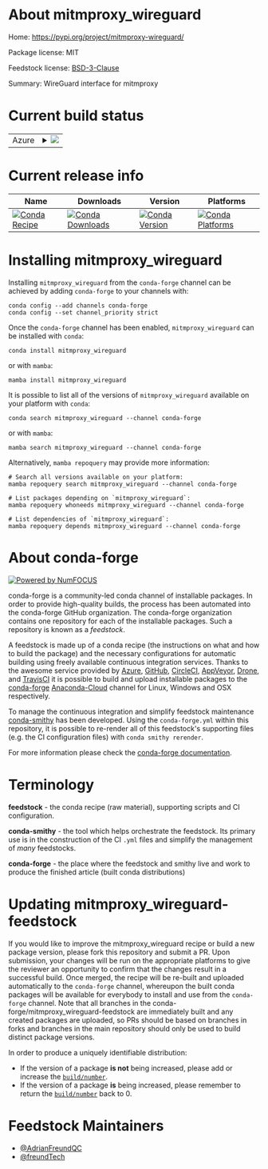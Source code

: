 About mitmproxy_wireguard
=========================

Home: https://pypi.org/project/mitmproxy-wireguard/

Package license: MIT

Feedstock license: [BSD-3-Clause](https://github.com/conda-forge/mitmproxy_wireguard-feedstock/blob/main/LICENSE.txt)

Summary: WireGuard interface for mitmproxy

Current build status
====================


<table>
    
  <tr>
    <td>Azure</td>
    <td>
      <details>
        <summary>
          <a href="https://dev.azure.com/conda-forge/feedstock-builds/_build/latest?definitionId=18723&branchName=main">
            <img src="https://dev.azure.com/conda-forge/feedstock-builds/_apis/build/status/mitmproxy_wireguard-feedstock?branchName=main">
          </a>
        </summary>
        <table>
          <thead><tr><th>Variant</th><th>Status</th></tr></thead>
          <tbody><tr>
              <td>linux_64_python3.10.____cpython</td>
              <td>
                <a href="https://dev.azure.com/conda-forge/feedstock-builds/_build/latest?definitionId=18723&branchName=main">
                  <img src="https://dev.azure.com/conda-forge/feedstock-builds/_apis/build/status/mitmproxy_wireguard-feedstock?branchName=main&jobName=linux&configuration=linux%20linux_64_python3.10.____cpython" alt="variant">
                </a>
              </td>
            </tr><tr>
              <td>linux_64_python3.11.____cpython</td>
              <td>
                <a href="https://dev.azure.com/conda-forge/feedstock-builds/_build/latest?definitionId=18723&branchName=main">
                  <img src="https://dev.azure.com/conda-forge/feedstock-builds/_apis/build/status/mitmproxy_wireguard-feedstock?branchName=main&jobName=linux&configuration=linux%20linux_64_python3.11.____cpython" alt="variant">
                </a>
              </td>
            </tr><tr>
              <td>linux_64_python3.8.____73_pypy</td>
              <td>
                <a href="https://dev.azure.com/conda-forge/feedstock-builds/_build/latest?definitionId=18723&branchName=main">
                  <img src="https://dev.azure.com/conda-forge/feedstock-builds/_apis/build/status/mitmproxy_wireguard-feedstock?branchName=main&jobName=linux&configuration=linux%20linux_64_python3.8.____73_pypy" alt="variant">
                </a>
              </td>
            </tr><tr>
              <td>linux_64_python3.8.____cpython</td>
              <td>
                <a href="https://dev.azure.com/conda-forge/feedstock-builds/_build/latest?definitionId=18723&branchName=main">
                  <img src="https://dev.azure.com/conda-forge/feedstock-builds/_apis/build/status/mitmproxy_wireguard-feedstock?branchName=main&jobName=linux&configuration=linux%20linux_64_python3.8.____cpython" alt="variant">
                </a>
              </td>
            </tr><tr>
              <td>linux_64_python3.9.____73_pypy</td>
              <td>
                <a href="https://dev.azure.com/conda-forge/feedstock-builds/_build/latest?definitionId=18723&branchName=main">
                  <img src="https://dev.azure.com/conda-forge/feedstock-builds/_apis/build/status/mitmproxy_wireguard-feedstock?branchName=main&jobName=linux&configuration=linux%20linux_64_python3.9.____73_pypy" alt="variant">
                </a>
              </td>
            </tr><tr>
              <td>linux_64_python3.9.____cpython</td>
              <td>
                <a href="https://dev.azure.com/conda-forge/feedstock-builds/_build/latest?definitionId=18723&branchName=main">
                  <img src="https://dev.azure.com/conda-forge/feedstock-builds/_apis/build/status/mitmproxy_wireguard-feedstock?branchName=main&jobName=linux&configuration=linux%20linux_64_python3.9.____cpython" alt="variant">
                </a>
              </td>
            </tr><tr>
              <td>osx_64_python3.10.____cpython</td>
              <td>
                <a href="https://dev.azure.com/conda-forge/feedstock-builds/_build/latest?definitionId=18723&branchName=main">
                  <img src="https://dev.azure.com/conda-forge/feedstock-builds/_apis/build/status/mitmproxy_wireguard-feedstock?branchName=main&jobName=osx&configuration=osx%20osx_64_python3.10.____cpython" alt="variant">
                </a>
              </td>
            </tr><tr>
              <td>osx_64_python3.11.____cpython</td>
              <td>
                <a href="https://dev.azure.com/conda-forge/feedstock-builds/_build/latest?definitionId=18723&branchName=main">
                  <img src="https://dev.azure.com/conda-forge/feedstock-builds/_apis/build/status/mitmproxy_wireguard-feedstock?branchName=main&jobName=osx&configuration=osx%20osx_64_python3.11.____cpython" alt="variant">
                </a>
              </td>
            </tr><tr>
              <td>osx_64_python3.8.____73_pypy</td>
              <td>
                <a href="https://dev.azure.com/conda-forge/feedstock-builds/_build/latest?definitionId=18723&branchName=main">
                  <img src="https://dev.azure.com/conda-forge/feedstock-builds/_apis/build/status/mitmproxy_wireguard-feedstock?branchName=main&jobName=osx&configuration=osx%20osx_64_python3.8.____73_pypy" alt="variant">
                </a>
              </td>
            </tr><tr>
              <td>osx_64_python3.8.____cpython</td>
              <td>
                <a href="https://dev.azure.com/conda-forge/feedstock-builds/_build/latest?definitionId=18723&branchName=main">
                  <img src="https://dev.azure.com/conda-forge/feedstock-builds/_apis/build/status/mitmproxy_wireguard-feedstock?branchName=main&jobName=osx&configuration=osx%20osx_64_python3.8.____cpython" alt="variant">
                </a>
              </td>
            </tr><tr>
              <td>osx_64_python3.9.____73_pypy</td>
              <td>
                <a href="https://dev.azure.com/conda-forge/feedstock-builds/_build/latest?definitionId=18723&branchName=main">
                  <img src="https://dev.azure.com/conda-forge/feedstock-builds/_apis/build/status/mitmproxy_wireguard-feedstock?branchName=main&jobName=osx&configuration=osx%20osx_64_python3.9.____73_pypy" alt="variant">
                </a>
              </td>
            </tr><tr>
              <td>osx_64_python3.9.____cpython</td>
              <td>
                <a href="https://dev.azure.com/conda-forge/feedstock-builds/_build/latest?definitionId=18723&branchName=main">
                  <img src="https://dev.azure.com/conda-forge/feedstock-builds/_apis/build/status/mitmproxy_wireguard-feedstock?branchName=main&jobName=osx&configuration=osx%20osx_64_python3.9.____cpython" alt="variant">
                </a>
              </td>
            </tr><tr>
              <td>osx_arm64_python3.10.____cpython</td>
              <td>
                <a href="https://dev.azure.com/conda-forge/feedstock-builds/_build/latest?definitionId=18723&branchName=main">
                  <img src="https://dev.azure.com/conda-forge/feedstock-builds/_apis/build/status/mitmproxy_wireguard-feedstock?branchName=main&jobName=osx&configuration=osx%20osx_arm64_python3.10.____cpython" alt="variant">
                </a>
              </td>
            </tr><tr>
              <td>osx_arm64_python3.11.____cpython</td>
              <td>
                <a href="https://dev.azure.com/conda-forge/feedstock-builds/_build/latest?definitionId=18723&branchName=main">
                  <img src="https://dev.azure.com/conda-forge/feedstock-builds/_apis/build/status/mitmproxy_wireguard-feedstock?branchName=main&jobName=osx&configuration=osx%20osx_arm64_python3.11.____cpython" alt="variant">
                </a>
              </td>
            </tr><tr>
              <td>osx_arm64_python3.8.____cpython</td>
              <td>
                <a href="https://dev.azure.com/conda-forge/feedstock-builds/_build/latest?definitionId=18723&branchName=main">
                  <img src="https://dev.azure.com/conda-forge/feedstock-builds/_apis/build/status/mitmproxy_wireguard-feedstock?branchName=main&jobName=osx&configuration=osx%20osx_arm64_python3.8.____cpython" alt="variant">
                </a>
              </td>
            </tr><tr>
              <td>osx_arm64_python3.9.____cpython</td>
              <td>
                <a href="https://dev.azure.com/conda-forge/feedstock-builds/_build/latest?definitionId=18723&branchName=main">
                  <img src="https://dev.azure.com/conda-forge/feedstock-builds/_apis/build/status/mitmproxy_wireguard-feedstock?branchName=main&jobName=osx&configuration=osx%20osx_arm64_python3.9.____cpython" alt="variant">
                </a>
              </td>
            </tr><tr>
              <td>win_64_python3.10.____cpython</td>
              <td>
                <a href="https://dev.azure.com/conda-forge/feedstock-builds/_build/latest?definitionId=18723&branchName=main">
                  <img src="https://dev.azure.com/conda-forge/feedstock-builds/_apis/build/status/mitmproxy_wireguard-feedstock?branchName=main&jobName=win&configuration=win%20win_64_python3.10.____cpython" alt="variant">
                </a>
              </td>
            </tr><tr>
              <td>win_64_python3.11.____cpython</td>
              <td>
                <a href="https://dev.azure.com/conda-forge/feedstock-builds/_build/latest?definitionId=18723&branchName=main">
                  <img src="https://dev.azure.com/conda-forge/feedstock-builds/_apis/build/status/mitmproxy_wireguard-feedstock?branchName=main&jobName=win&configuration=win%20win_64_python3.11.____cpython" alt="variant">
                </a>
              </td>
            </tr><tr>
              <td>win_64_python3.8.____73_pypy</td>
              <td>
                <a href="https://dev.azure.com/conda-forge/feedstock-builds/_build/latest?definitionId=18723&branchName=main">
                  <img src="https://dev.azure.com/conda-forge/feedstock-builds/_apis/build/status/mitmproxy_wireguard-feedstock?branchName=main&jobName=win&configuration=win%20win_64_python3.8.____73_pypy" alt="variant">
                </a>
              </td>
            </tr><tr>
              <td>win_64_python3.8.____cpython</td>
              <td>
                <a href="https://dev.azure.com/conda-forge/feedstock-builds/_build/latest?definitionId=18723&branchName=main">
                  <img src="https://dev.azure.com/conda-forge/feedstock-builds/_apis/build/status/mitmproxy_wireguard-feedstock?branchName=main&jobName=win&configuration=win%20win_64_python3.8.____cpython" alt="variant">
                </a>
              </td>
            </tr><tr>
              <td>win_64_python3.9.____73_pypy</td>
              <td>
                <a href="https://dev.azure.com/conda-forge/feedstock-builds/_build/latest?definitionId=18723&branchName=main">
                  <img src="https://dev.azure.com/conda-forge/feedstock-builds/_apis/build/status/mitmproxy_wireguard-feedstock?branchName=main&jobName=win&configuration=win%20win_64_python3.9.____73_pypy" alt="variant">
                </a>
              </td>
            </tr><tr>
              <td>win_64_python3.9.____cpython</td>
              <td>
                <a href="https://dev.azure.com/conda-forge/feedstock-builds/_build/latest?definitionId=18723&branchName=main">
                  <img src="https://dev.azure.com/conda-forge/feedstock-builds/_apis/build/status/mitmproxy_wireguard-feedstock?branchName=main&jobName=win&configuration=win%20win_64_python3.9.____cpython" alt="variant">
                </a>
              </td>
            </tr>
          </tbody>
        </table>
      </details>
    </td>
  </tr>
</table>

Current release info
====================

| Name | Downloads | Version | Platforms |
| --- | --- | --- | --- |
| [![Conda Recipe](https://img.shields.io/badge/recipe-mitmproxy_wireguard-green.svg)](https://anaconda.org/conda-forge/mitmproxy_wireguard) | [![Conda Downloads](https://img.shields.io/conda/dn/conda-forge/mitmproxy_wireguard.svg)](https://anaconda.org/conda-forge/mitmproxy_wireguard) | [![Conda Version](https://img.shields.io/conda/vn/conda-forge/mitmproxy_wireguard.svg)](https://anaconda.org/conda-forge/mitmproxy_wireguard) | [![Conda Platforms](https://img.shields.io/conda/pn/conda-forge/mitmproxy_wireguard.svg)](https://anaconda.org/conda-forge/mitmproxy_wireguard) |

Installing mitmproxy_wireguard
==============================

Installing `mitmproxy_wireguard` from the `conda-forge` channel can be achieved by adding `conda-forge` to your channels with:

```
conda config --add channels conda-forge
conda config --set channel_priority strict
```

Once the `conda-forge` channel has been enabled, `mitmproxy_wireguard` can be installed with `conda`:

```
conda install mitmproxy_wireguard
```

or with `mamba`:

```
mamba install mitmproxy_wireguard
```

It is possible to list all of the versions of `mitmproxy_wireguard` available on your platform with `conda`:

```
conda search mitmproxy_wireguard --channel conda-forge
```

or with `mamba`:

```
mamba search mitmproxy_wireguard --channel conda-forge
```

Alternatively, `mamba repoquery` may provide more information:

```
# Search all versions available on your platform:
mamba repoquery search mitmproxy_wireguard --channel conda-forge

# List packages depending on `mitmproxy_wireguard`:
mamba repoquery whoneeds mitmproxy_wireguard --channel conda-forge

# List dependencies of `mitmproxy_wireguard`:
mamba repoquery depends mitmproxy_wireguard --channel conda-forge
```


About conda-forge
=================

[![Powered by
NumFOCUS](https://img.shields.io/badge/powered%20by-NumFOCUS-orange.svg?style=flat&colorA=E1523D&colorB=007D8A)](https://numfocus.org)

conda-forge is a community-led conda channel of installable packages.
In order to provide high-quality builds, the process has been automated into the
conda-forge GitHub organization. The conda-forge organization contains one repository
for each of the installable packages. Such a repository is known as a *feedstock*.

A feedstock is made up of a conda recipe (the instructions on what and how to build
the package) and the necessary configurations for automatic building using freely
available continuous integration services. Thanks to the awesome service provided by
[Azure](https://azure.microsoft.com/en-us/services/devops/), [GitHub](https://github.com/),
[CircleCI](https://circleci.com/), [AppVeyor](https://www.appveyor.com/),
[Drone](https://cloud.drone.io/welcome), and [TravisCI](https://travis-ci.com/)
it is possible to build and upload installable packages to the
[conda-forge](https://anaconda.org/conda-forge) [Anaconda-Cloud](https://anaconda.org/)
channel for Linux, Windows and OSX respectively.

To manage the continuous integration and simplify feedstock maintenance
[conda-smithy](https://github.com/conda-forge/conda-smithy) has been developed.
Using the ``conda-forge.yml`` within this repository, it is possible to re-render all of
this feedstock's supporting files (e.g. the CI configuration files) with ``conda smithy rerender``.

For more information please check the [conda-forge documentation](https://conda-forge.org/docs/).

Terminology
===========

**feedstock** - the conda recipe (raw material), supporting scripts and CI configuration.

**conda-smithy** - the tool which helps orchestrate the feedstock.
                   Its primary use is in the construction of the CI ``.yml`` files
                   and simplify the management of *many* feedstocks.

**conda-forge** - the place where the feedstock and smithy live and work to
                  produce the finished article (built conda distributions)


Updating mitmproxy_wireguard-feedstock
======================================

If you would like to improve the mitmproxy_wireguard recipe or build a new
package version, please fork this repository and submit a PR. Upon submission,
your changes will be run on the appropriate platforms to give the reviewer an
opportunity to confirm that the changes result in a successful build. Once
merged, the recipe will be re-built and uploaded automatically to the
`conda-forge` channel, whereupon the built conda packages will be available for
everybody to install and use from the `conda-forge` channel.
Note that all branches in the conda-forge/mitmproxy_wireguard-feedstock are
immediately built and any created packages are uploaded, so PRs should be based
on branches in forks and branches in the main repository should only be used to
build distinct package versions.

In order to produce a uniquely identifiable distribution:
 * If the version of a package **is not** being increased, please add or increase
   the [``build/number``](https://docs.conda.io/projects/conda-build/en/latest/resources/define-metadata.html#build-number-and-string).
 * If the version of a package **is** being increased, please remember to return
   the [``build/number``](https://docs.conda.io/projects/conda-build/en/latest/resources/define-metadata.html#build-number-and-string)
   back to 0.

Feedstock Maintainers
=====================

* [@AdrianFreundQC](https://github.com/AdrianFreundQC/)
* [@freundTech](https://github.com/freundTech/)

